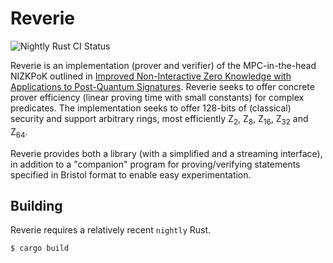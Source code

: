 # Reverie

![Nightly Rust CI Status](https://github.com/trailofbits/zk-proof/workflows/nightly/badge.svg)

Reverie is an implementation (prover and verifier) of the MPC-in-the-head NIZKPoK outlined in
[Improved Non-Interactive Zero Knowledge with Applications to Post-Quantum Signatures](https://eprint.iacr.org/2018/475).
Reverie seeks to offer concrete prover efficiency (linear proving time with small constants) for
complex predicates. The implementation seeks to offer 128-bits of (classical) security and support
arbitrary rings, most efficiently
Z<sub>2</sub>, Z<sub>8</sub>, Z<sub>16</sub>, Z<sub>32</sub> and Z<sub>64</sub>.

Reverie provides both a library (with a simplified and a streaming interface),
in addition to a "companion" program for proving/verifying statements specified in Bristol format
to enable easy experimentation.

## Building

Reverie requires a relatively recent `nightly` Rust.

```bash
$ cargo build
```
